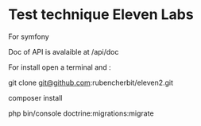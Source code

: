 Test technique Eleven Labs
========================
For symfony

Doc of API is avalaible at /api/doc

For install open a terminal and :

git clone git@github.com:rubencherbit/eleven2.git

composer install

php bin/console doctrine:migrations:migrate